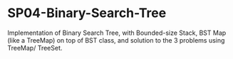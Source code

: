 # SP04-Binary-Search-Tree

Implementation of Binary Search Tree, with Bounded-size Stack, BST Map (like a TreeMap) on top of BST class, and solution to the 3 problems using TreeMap/ TreeSet.
